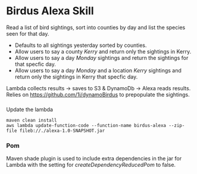 # Birdus Alexa Skill

Read a list of bird sightings, sort into counties by day and list the species seen for that day.  
  
- Defaults to all sightings yesterday sorted by counties.
- Allow users to say a county _Kerry_ and return only the sightings in Kerry.  
- Allow users to say a day _Monday_ sightings and return the sightings for that specfic day.  
- Allow users to say a day _Monday_ and a location _Kerry_ sightings and return only the sightings in Kerry that specfic day.  


Lambda collects results -> saves to S3 & DynamoDb -> Alexa reads results.
Relies on https://github.com/1i/dynamoBirdus to prepopulate the sightings.

### 
Update the lambda  
```
maven clean install
aws lambda update-function-code --function-name birdus-alexa --zip-file fileb://./alexa-1.0-SNAPSHOT.jar
```

### Pom
Maven shade plugin is used to include extra dependencies in the jar for Lambda 
with the setting for _createDependencyReducedPom_ to false.
